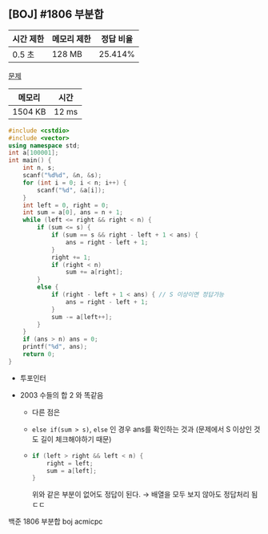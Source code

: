 ## [BOJ] #1806 부분합

| 시간 제한 | 메모리 제한 | 정답 비율 |
| --------- | ----------- | --------- |
| 0.5 초    | 128 MB      | 25.414%   |

[문제](https://www.acmicpc.net/problem/1806)



| 메모리  | 시간  |
| ------- | ----- |
| 1504 KB | 12 ms |

```c++
#include <cstdio>
#include <vector>
using namespace std;
int a[100001];
int main() {
	int n, s;
	scanf("%d%d", &n, &s);
	for (int i = 0; i < n; i++) {
		scanf("%d", &a[i]);
	}
	int left = 0, right = 0;
	int sum = a[0], ans = n + 1;
	while (left <= right && right < n) {
		if (sum <= s) {
			if (sum == s && right - left + 1 < ans) {
				ans = right - left + 1;
			}
			right += 1;
			if (right < n)
				sum += a[right];
		}
		else {
			if (right - left + 1 < ans) { // S 이상이면 정답가능
				ans = right - left + 1;
			}
			sum -= a[left++];
		}
	}
	if (ans > n) ans = 0;
	printf("%d", ans);
	return 0;
}
```

- 투포인터

- 2003 수들의 합 2 와 똑같음

  - 다른 점은 

  - `else if(sum > s)`, `else` 인 경우 ans를 확인하는 것과 (문제에서 S 이상인 것도 길이 체크해야하기 때문)

  - ```c++
    if (left > right && left < n) {
        right = left;
        sum = a[left];
    }
    ```

    위와 같은 부분이 없어도 정답이 된다. → 배열을 모두 보지 않아도 정답처리 됨 ㄷㄷ

  




백준 1806 부분합 boj acmicpc

